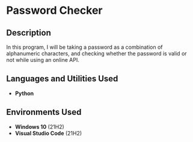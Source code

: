 <h1>Password Checker</h1>


<h2>Description</h2>
In this program, I will be taking a password as a combination of alphanumeric characters, and checking whether the password is valid or not while using an online API.


<h2>Languages and Utilities Used</h2>

- <b>Python</b> 

<h2>Environments Used </h2>

- <b>Windows 10</b> (21H2)
- <b>Visual Studio Code</b> (21H2)

